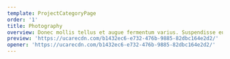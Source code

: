 ```yaml
---
template: ProjectCategoryPage
order: '1'
title: Photography
overview: Donec mollis tellus et augue fermentum varius. Suspendisse eu ante nisi. Fusce laoreet ante risus, ornare fermentum mi placerat ac. Nulla facilisi. Interdum et malesuada fames ac ante ipsum primis in faucibus.
preview: 'https://ucarecdn.com/b1432ec6-e732-476b-9885-82dbc164e2d2/'
opener: 'https://ucarecdn.com/b1432ec6-e732-476b-9885-82dbc164e2d2/'
---
```

